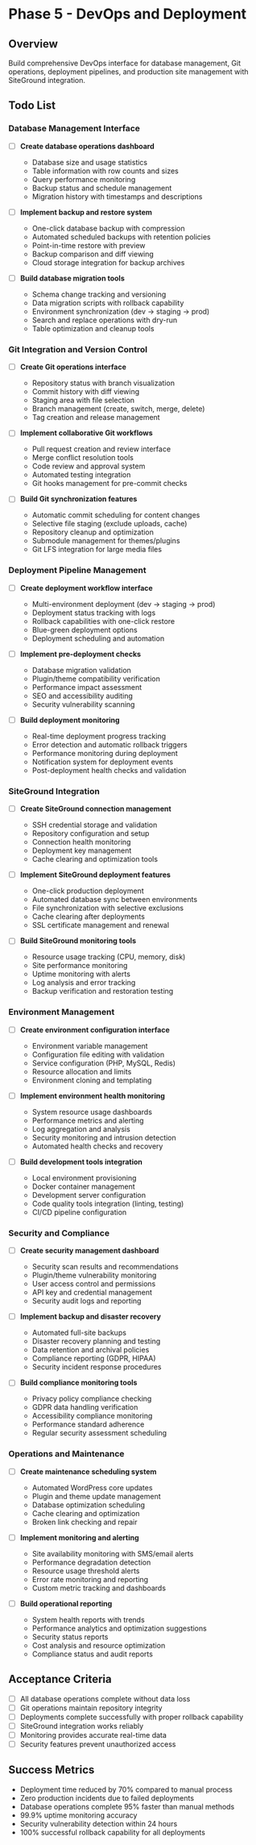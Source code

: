 # Phase 5 - DevOps and Deployment

## Overview
Build comprehensive DevOps interface for database management, Git operations, deployment pipelines, and production site management with SiteGround integration.

## Todo List

### Database Management Interface
- [ ] **Create database operations dashboard**
  - Database size and usage statistics
  - Table information with row counts and sizes
  - Query performance monitoring
  - Backup status and schedule management
  - Migration history with timestamps and descriptions

- [ ] **Implement backup and restore system**
  - One-click database backup with compression
  - Automated scheduled backups with retention policies
  - Point-in-time restore with preview
  - Backup comparison and diff viewing
  - Cloud storage integration for backup archives

- [ ] **Build database migration tools**
  - Schema change tracking and versioning
  - Data migration scripts with rollback capability
  - Environment synchronization (dev -> staging -> prod)
  - Search and replace operations with dry-run
  - Table optimization and cleanup tools

### Git Integration and Version Control
- [ ] **Create Git operations interface**
  - Repository status with branch visualization
  - Commit history with diff viewing
  - Staging area with file selection
  - Branch management (create, switch, merge, delete)
  - Tag creation and release management

- [ ] **Implement collaborative Git workflows**
  - Pull request creation and review interface
  - Merge conflict resolution tools
  - Code review and approval system
  - Automated testing integration
  - Git hooks management for pre-commit checks

- [ ] **Build Git synchronization features**
  - Automatic commit scheduling for content changes
  - Selective file staging (exclude uploads, cache)
  - Repository cleanup and optimization
  - Submodule management for themes/plugins
  - Git LFS integration for large media files

### Deployment Pipeline Management
- [ ] **Create deployment workflow interface**
  - Multi-environment deployment (dev -> staging -> prod)
  - Deployment status tracking with logs
  - Rollback capabilities with one-click restore
  - Blue-green deployment options
  - Deployment scheduling and automation

- [ ] **Implement pre-deployment checks**
  - Database migration validation
  - Plugin/theme compatibility verification
  - Performance impact assessment
  - SEO and accessibility auditing
  - Security vulnerability scanning

- [ ] **Build deployment monitoring**
  - Real-time deployment progress tracking
  - Error detection and automatic rollback triggers
  - Performance monitoring during deployment
  - Notification system for deployment events
  - Post-deployment health checks and validation

### SiteGround Integration
- [ ] **Create SiteGround connection management**
  - SSH credential storage and validation
  - Repository configuration and setup
  - Connection health monitoring
  - Deployment key management
  - Cache clearing and optimization tools

- [ ] **Implement SiteGround deployment features**
  - One-click production deployment
  - Automated database sync between environments
  - File synchronization with selective exclusions
  - Cache clearing after deployments
  - SSL certificate management and renewal

- [ ] **Build SiteGround monitoring tools**
  - Resource usage tracking (CPU, memory, disk)
  - Site performance monitoring
  - Uptime monitoring with alerts
  - Log analysis and error tracking
  - Backup verification and restoration testing

### Environment Management
- [ ] **Create environment configuration interface**
  - Environment variable management
  - Configuration file editing with validation
  - Service configuration (PHP, MySQL, Redis)
  - Resource allocation and limits
  - Environment cloning and templating

- [ ] **Implement environment health monitoring**
  - System resource usage dashboards
  - Performance metrics and alerting
  - Log aggregation and analysis
  - Security monitoring and intrusion detection
  - Automated health checks and recovery

- [ ] **Build development tools integration**
  - Local environment provisioning
  - Docker container management
  - Development server configuration
  - Code quality tools integration (linting, testing)
  - CI/CD pipeline configuration

### Security and Compliance
- [ ] **Create security management dashboard**
  - Security scan results and recommendations
  - Plugin/theme vulnerability monitoring
  - User access control and permissions
  - API key and credential management
  - Security audit logs and reporting

- [ ] **Implement backup and disaster recovery**
  - Automated full-site backups
  - Disaster recovery planning and testing
  - Data retention and archival policies
  - Compliance reporting (GDPR, HIPAA)
  - Security incident response procedures

- [ ] **Build compliance monitoring tools**
  - Privacy policy compliance checking
  - GDPR data handling verification
  - Accessibility compliance monitoring
  - Performance standard adherence
  - Regular security assessment scheduling

### Operations and Maintenance
- [ ] **Create maintenance scheduling system**
  - Automated WordPress core updates
  - Plugin and theme update management
  - Database optimization scheduling
  - Cache clearing and optimization
  - Broken link checking and repair

- [ ] **Implement monitoring and alerting**
  - Site availability monitoring with SMS/email alerts
  - Performance degradation detection
  - Resource usage threshold alerts
  - Error rate monitoring and reporting
  - Custom metric tracking and dashboards

- [ ] **Build operational reporting**
  - System health reports with trends
  - Performance analytics and optimization suggestions
  - Security status reports
  - Cost analysis and resource optimization
  - Compliance status and audit reports

## Acceptance Criteria
- [ ] All database operations complete without data loss
- [ ] Git operations maintain repository integrity
- [ ] Deployments complete successfully with proper rollback capability
- [ ] SiteGround integration works reliably
- [ ] Monitoring provides accurate real-time data
- [ ] Security features prevent unauthorized access

## Success Metrics
- Deployment time reduced by 70% compared to manual process
- Zero production incidents due to failed deployments
- Database operations complete 95% faster than manual methods
- 99.9% uptime monitoring accuracy
- Security vulnerability detection within 24 hours
- 100% successful rollback capability for all deployments